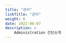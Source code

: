 ```yaml
---
title: "관리"
linkTitle: "관리"
weight: 6
date: 2022-06-07
description: >
    Administration 간단소개
---
```

